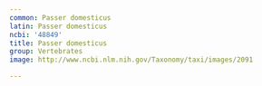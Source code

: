 ```yaml
---
common: Passer domesticus
latin: Passer domesticus
ncbi: '48849'
title: Passer domesticus
group: Vertebrates
image: http://www.ncbi.nlm.nih.gov/Taxonomy/taxi/images/2091

---
```

